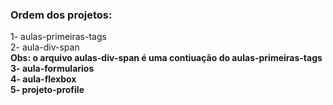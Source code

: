 ### Ordem dos projetos: <br>
  1- aulas-primeiras-tags <br>
  2- aula-div-span <br>
  <strong> Obs: o arquivo aulas-div-span é uma contiuação do aulas-primeiras-tags <strong/> <br>
  3- aula-formularios <br>
  4- aula-flexbox <br>
  5- projeto-profile 
